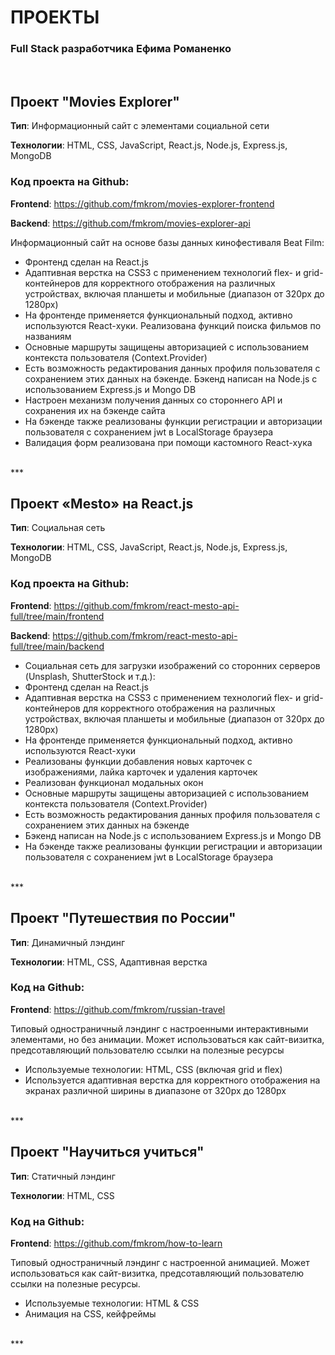 # ПРОЕКТЫ #

### Full Stack разработчика Ефима Романенко ###

<br/>

## Проект "Movies Explorer" ##

**Тип**: Информационный сайт c элементами социальной сети

**Технологии**: HTML, CSS, JavaScript, React.js, Node.js, Express.js, MongoDB

### Код проекта на Github: ###

**Frontend**: https://github.com/fmkrom/movies-explorer-frontend

**Backend**: https://github.com/fmkrom/movies-explorer-api

Информационный сайт на основе базы данных кинофестиваля Beat Film:

- Фронтенд сделан на React.js
- Адаптивная верстка на CSS3 с применением технологий flex- и grid-контейнеров для корректного отображения на различных устройствах, включая планшеты и мобильные (диапазон от 320px до 1280px)
- На фронтенде применяется функциональный подход, активно используются React-хуки. Реализована функций поиска фильмов по названиям
- Основные маршруты защищены авторизацией с использованием контекста пользователя (Context.Provider)
- Есть возможность редактирования данных профиля пользователя с сохранением этих данных на бэкенде. Бэкенд написан на Node.js с использованием Express.js и Mongo DB
- Настроен механизм получения данных со стороннего API и сохранения их на бэкенде сайта
- На бэкенде также реализованы функции регистрации и авторизации пользователя с сохранением jwt в LocalStorage браузера
- Валидация форм реализована при помощи кастомного React-хука

<br/>
***
<br/>

## Проект «Mesto» на React.js ##

**Тип**: Социальная сеть

**Технологии**: HTML, CSS, JavaScript, React.js, Node.js, Express.js, MongoDB

### Код проекта на Github: ###

**Frontend**: https://github.com/fmkrom/react-mesto-api-full/tree/main/frontend

**Backend**: https://github.com/fmkrom/react-mesto-api-full/tree/main/backend

- Социальная сеть для загрузки изображений со сторонних серверов (Unsplash, ShutterStock и т.д.):
- Фронтенд сделан на React.js
- Адаптивная верстка на CSS3 с применением технологий flex- и grid-контейнеров для корректного отображения на различных устройствах, включая планшеты и мобильные (диапазон от 320px до 1280px)
- На фронтенде применяется функциональный подход, активно используются React-хуки
- Реализованы функции добавления новых карточек с изображениями, лайка карточек и удаления карточек
- Реализован функционал модальных окон
- Основные маршруты защищены авторизацией с использованием контекста пользователя (Context.Provider)
- Есть возможность редактирования данных профиля пользователя с сохранением этих данных на бэкенде
- Бэкенд написан на Node.js с использованием Express.js и Mongo DB
- На бэкенде также реализованы функции регистрации и авторизации пользователя с сохранением jwt в LocalStorage браузера

<br/>
***
<br/>

## Проект "Путешествия по России" ##

**Тип**: Динамичный лэндинг

**Технологии**: HTML, CSS, Адаптивная верстка

### Код на Github: ###

**Frontend**: https://github.com/fmkrom/russian-travel

Типовый одностраничный лэндинг с настроенными интерактивными элементами, но без анимации. Может использоваться как сайт-визитка, предсотавляющий пользователю ссылки на полезные ресурсы

- Используемые технологии: HTML, CSS (включая grid и flex)
- Используется адаптивная верстка для корректного отображения на экранах различной ширины в диапазоне от 320px до 1280px

<br/>
***
<br/>

## Проект "Научиться учиться" ##

**Тип**: Статичный лэндинг

**Технологии**: HTML, CSS

### Код на Github: ###

**Frontend**: https://github.com/fmkrom/how-to-learn

Типовый одностраничный лэндинг с настроенной анимацией. Может использоваться как сайт-визитка, предсотавляющий пользователю ссылки на полезные ресурсы.

- Используемые технологии: HTML & CSS
- Анимация на СSS, кейфреймы

<br/>
***
<br/>

